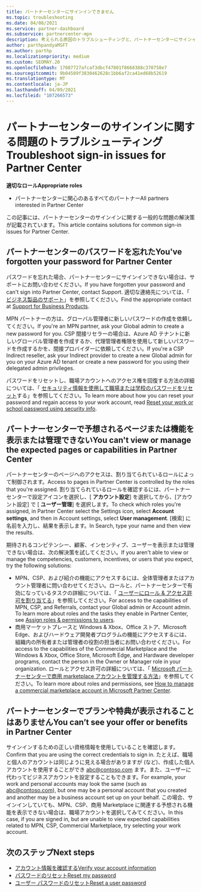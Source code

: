 ```yaml
---
title: パートナーセンターにサインインできません
ms.topic: troubleshooting
ms.date: 04/08/2021
ms.service: partner-dashboard
ms.subservice: partnercenter-mpn
description: 考えられる原因のトラブルシューティングと、パートナーセンターにサインインできない場合の解決策については、パスワードのリセット、ロールの確認、および資格情報の確認に関するページを参照してください。
author: parthpandyaMSFT
ms.author: parthp
ms.localizationpriority: medium
ms.custom: SEOMAY.20
ms.openlocfilehash: 17087727afcaf3dbcf47801f8668388c370758e7
ms.sourcegitcommit: 9b04509f3830462628c1bb6af2ca41ed68b52619
ms.translationtype: MT
ms.contentlocale: ja-JP
ms.lasthandoff: 04/09/2021
ms.locfileid: "107266573"
---
```

# <a name="troubleshoot-sign-in-issues-for-partner-center"></a><span data-ttu-id="a916c-103">パートナーセンターのサインインに関する問題のトラブルシューティング</span><span class="sxs-lookup"><span data-stu-id="a916c-103">Troubleshoot sign-in issues for Partner Center</span></span>

<span data-ttu-id="a916c-104">**適切なロール**</span><span class="sxs-lookup"><span data-stu-id="a916c-104">**Appropriate roles**</span></span>

- <span data-ttu-id="a916c-105">パートナーセンターに関心のあるすべてのパートナー</span><span class="sxs-lookup"><span data-stu-id="a916c-105">All partners interested in Partner Center</span></span>

<span data-ttu-id="a916c-106">この記事には、パートナーセンターのサインインに関する一般的な問題の解決策が記載されています。</span><span class="sxs-lookup"><span data-stu-id="a916c-106">This article contains solutions for common sign-in issues for Partner Center.</span></span>

## <a name="youve-forgotten-your-password-for-partner-center"></a><span data-ttu-id="a916c-107">パートナーセンターのパスワードを忘れた</span><span class="sxs-lookup"><span data-stu-id="a916c-107">You've forgotten your password for Partner Center</span></span>

<span data-ttu-id="a916c-108">パスワードを忘れた場合、パートナーセンターにサインインできない場合は、サポートにお問い合わせください。</span><span class="sxs-lookup"><span data-stu-id="a916c-108">If you have forgotten your password and can't sign into Partner Center, contact Support.</span></span> <span data-ttu-id="a916c-109">適切な連絡先については、「 [ビジネス製品のサポート](/microsoft-365/admin/contact-support-for-business-products)」を参照してください。</span><span class="sxs-lookup"><span data-stu-id="a916c-109">Find the appropriate contact at [Support for Business Products](/microsoft-365/admin/contact-support-for-business-products).</span></span>

<span data-ttu-id="a916c-110">MPN パートナーの方は、グローバル管理者に新しいパスワードの作成を依頼してください。</span><span class="sxs-lookup"><span data-stu-id="a916c-110">If you're an MPN partner, ask your Global admin to create a new password for you.</span></span> <span data-ttu-id="a916c-111">CSP 間接リセラーの場合は、Azure AD テナントに新しいグローバル管理者を作成するか、代理管理者権限を使用して新しいパスワードを作成するかを、間接プロバイダーに依頼してください。</span><span class="sxs-lookup"><span data-stu-id="a916c-111">If you're a CSP Indirect reseller, ask your Indirect provider to create a new Global admin for you on your Azure AD tenant or create a new password for you using their delegated admin privileges.</span></span>

<span data-ttu-id="a916c-112">パスワードをリセットし、職場アカウントへのアクセス権を回復する方法の詳細については、「 [セキュリティ情報を使用して職場または学校のパスワードをリセット](/azure/active-directory/user-help/active-directory-passwords-update-your-own-password#how-to-change-your-password)する」を参照してください。</span><span class="sxs-lookup"><span data-stu-id="a916c-112">To learn more about how you can reset your password and regain access to your work account, read [Reset your work or school password using security info](/azure/active-directory/user-help/active-directory-passwords-update-your-own-password#how-to-change-your-password).</span></span>

## <a name="you-cant-view-or-manage-the-expected-pages-or-capabilities-in-partner-center"></a><span data-ttu-id="a916c-113">パートナーセンターで予想されるページまたは機能を表示または管理できない</span><span class="sxs-lookup"><span data-stu-id="a916c-113">You can't view or manage the expected pages or capabilities in Partner Center</span></span>

<span data-ttu-id="a916c-114">パートナーセンターのページへのアクセスは、割り当てられているロールによって制御されます。</span><span class="sxs-lookup"><span data-stu-id="a916c-114">Access to pages in Partner Center is controlled by the roles that you're assigned.</span></span> <span data-ttu-id="a916c-115">割り当てられているロールを確認するには、パートナーセンターで設定アイコンを選択し、[ **アカウント設定**] を選択してから、[アカウント設定] で [ **ユーザー管理**] を選択します。</span><span class="sxs-lookup"><span data-stu-id="a916c-115">To check which roles you're assigned, in Partner Center select the Settings icon, select **Account settings**, and then in Account settings, select **User management**.</span></span> <span data-ttu-id="a916c-116">[検索] に名前を入力し、結果を表示します。</span><span class="sxs-lookup"><span data-stu-id="a916c-116">In Search, type your name and then view the results.</span></span>

<span data-ttu-id="a916c-117">期待されるコンピテンシー、顧客、インセンティブ、ユーザーを表示または管理できない場合は、次の解決策を試してください。</span><span class="sxs-lookup"><span data-stu-id="a916c-117">If you aren't able to view or manage the competencies, customers, incentives, or users that you expect, try the following solutions:</span></span>

- <span data-ttu-id="a916c-118">MPN、CSP、および紹介の機能にアクセスするには、全体管理者またはアカウント管理者に問い合わせてください。ロールと、パートナーセンターで有効になっているタスクの詳細については、「 [ユーザーにロール & アクセス許可を割り当てる](permissions-overview.md)」を参照してください。</span><span class="sxs-lookup"><span data-stu-id="a916c-118">For access to the capabilities of MPN, CSP, and Referrals, contact your Global admin or Account admin. To learn more about roles and the tasks they enable in Partner Center, see [Assign roles & permissions to users](permissions-overview.md).</span></span>
- <span data-ttu-id="a916c-119">商用マーケットプレースと Windows & Xbox、Office ストア、Microsoft Edge、およびハードウェア開発者プログラムの機能にアクセスするには、組織内の所有者または管理者の役割の担当者にお問い合わせください。</span><span class="sxs-lookup"><span data-stu-id="a916c-119">For access to the capabilities of the Commercial Marketplace and the Windows & Xbox, Office Store, Microsoft Edge, and Hardware developer programs, contact the person in the Owner or Manager role in your organization.</span></span> <span data-ttu-id="a916c-120">ロールとアクセス許可の詳細については、「 [Microsoft パートナーセンターで商用 marketplace アカウントを管理する方法](/azure/marketplace/partner-center-portal/manage-account#define-user-roles-and-permissions)」を参照してください。</span><span class="sxs-lookup"><span data-stu-id="a916c-120">To learn more about roles and permissions, see [How to manage a commercial marketplace account in Microsoft Partner Center](/azure/marketplace/partner-center-portal/manage-account#define-user-roles-and-permissions).</span></span>

## <a name="you-cant-see-your-offer-or-benefits-in-partner-center"></a><span data-ttu-id="a916c-121">パートナーセンターでプランや特典が表示されることはありません</span><span class="sxs-lookup"><span data-stu-id="a916c-121">You can’t see your offer or benefits in Partner Center</span></span>

<span data-ttu-id="a916c-122">サインインするための正しい資格情報を使用していることを確認します。</span><span class="sxs-lookup"><span data-stu-id="a916c-122">Confirm that you are using the correct credentials to sign in.</span></span> <span data-ttu-id="a916c-123">たとえば、職場と個人のアカウントは同じように見える場合がありますが (など)、作成した個人アカウントを使用することができ abc@contoso.com ます。また、ユーザーに代わってビジネスアカウントを設定することもできます。</span><span class="sxs-lookup"><span data-stu-id="a916c-123">For example, your work and personal accounts may look the same (such as abc@contoso.com), but one may be a personal account that you created and another may be a business account set up on your behalf.</span></span> <span data-ttu-id="a916c-124">この場合、サインインしていても、MPN、CSP、商用 Marketplace に関連する予想される機能を表示できない場合は、職場アカウントを選択してみてください。</span><span class="sxs-lookup"><span data-stu-id="a916c-124">In this case, if you are signed in, but are unable to view expected capabilities related to MPN, CSP, Commercial Marketplace, try selecting your work account.</span></span>

## <a name="next-steps"></a><span data-ttu-id="a916c-125">次のステップ</span><span class="sxs-lookup"><span data-stu-id="a916c-125">Next steps</span></span>

- [<span data-ttu-id="a916c-126">アカウント情報を確認する</span><span class="sxs-lookup"><span data-stu-id="a916c-126">Verify your account information</span></span>](verification-responses.md)
- [<span data-ttu-id="a916c-127">パスワードのリセット</span><span class="sxs-lookup"><span data-stu-id="a916c-127">Reset my password</span></span>](reset-my-pasword.md)
- [<span data-ttu-id="a916c-128">ユーザー パスワードのリセット</span><span class="sxs-lookup"><span data-stu-id="a916c-128">Reset a user password</span></span>](reset-a-user-password.md)